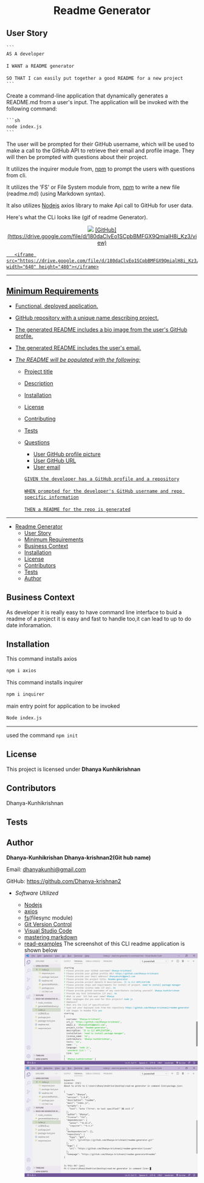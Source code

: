 <h1 align="center">
    Readme Generator 
</h1>   

## User Story

    ```
    AS A developer

    I WANT a README generator

    SO THAT I can easily put together a good README for a new project
    ```

Create a command-line application that dynamically generates a README.md from a user's input. The application will be invoked with the following command:

    ```sh
    node index.js
    ```

The user will be prompted for their GitHub username, 
which will be used to make a call to the GitHub API to retrieve their email and profile image. They will then be prompted with questions about their project.

It utilizes the inquirer module from, [npm](https://www.npmjs.com/) to prompt the users with questions from cli.

It utilizes the 'FS' or File System module from, [npm](https://www.npmjs.com/) to write a new file (readme.md) (using Markdown syntax).

It also utilizes [Nodejs](https://nodejs.org/en/) axios library to make Api call to GitHub
for user data.


Here's what the CLi looks like (gif of readme Generator).

<p align="center">
<img height=400 src="assets/ReadmeGenerator.gif" />
   <a href="https://drive.google.com/file/d/180daClvEo1SCpbBMFGX9QmialH8i_Kz3/view">
       [GitHub](https://drive.google.com/file/d/180daClvEo1SCpbBMFGX9QmialH8i_Kz3/view)
       
       <iframe src="https://drive.google.com/file/d/180daClvEo1SCpbBMFGX9QmialH8i_Kz3/preview" width="640" height="480"></iframe>
</p>


- - - 
   
## Minimum Requirements

- Functional, deployed application.

- GitHub repository with a unique name describing project.

- The generated README includes a bio image from the user's GitHub profile.

- The generated README includes the user's email.


- _The README will be populated with the following:_

  - Project title
  - Description
  - Installation
  - License
  - Contributing
  - Tests
  - Questions
    - User GitHub profile picture
    - User GitHub URL
    - User email

    ```
    GIVEN the developer has a GitHub profile and a repository

    WHEN prompted for the developer's GitHub username and repo specific information

    THEN a README for the repo is generated
    ```
- - -
    
- [Readme Generator](#readme-generator)
  - [User Story](#user-story)
  - [Minimum Requirements](#minimum-requirements)
  - [Business Context](#business-context)
  - [Installation](#installation)
  - [License](#license)
  - [Contributors](#contributors)
  - [Tests](#tests)
  - [Author](#author)


## Business Context

As developer it is really easy to have command line interface to buid a readme of a project it is easy and fast to handle too,it can lead to up to do date inforamation.
    
## Installation

   This command installs axios
   ```sh
   npm i axios
   ```
   This command installs inquirer
   ```sh
   npm i inquirer
   ``` 
   main entry point for application to be invoked
   ```sh 
   Node index.js
   ```
   - - -
   used the command ``npm init``

## License 

This project is licensed under **Dhanya Kunhikrishnan**

## Contributors

Dhanya-Kunhikrishnan
    
## Tests

## Author 
    
**Dhanya-Kunhikrishan**
**Dhanya-krishnan2(Git hub name)**
    
Email: dhanyakunhi@gmail.com
    
GitHub: https://github.com/Dhanya-krishnan2

- _Software Utilized_
  
  - [Nodejs](https://nodejs.org)
  - [axios](https://www.npmjs.com/axios)
  - [fs](https://www.npmjs.com/fs)(filesync module)
  - [Git Version Control](https://git-scm.com/)
  - [Visual Studio Code](https://code.visualstudio.com)
  - [mastering markdown](https://guides.github.com/features/mastering-markdown/)
  - [read-examples](https://github.com/microsoft/vscode/blob/master/README.md)
  The screenshot of this CLI readme application is shown below
  ![](/2020-07-10%20(1).png)
  ![](/2020-07-10.png)
    

                
